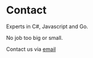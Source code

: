 # Contact

Experts in C#, Javascript and Go. 

No job too big or small.

Contact us via <a href="mailto:intellidevit@outlook.com">email</a>
